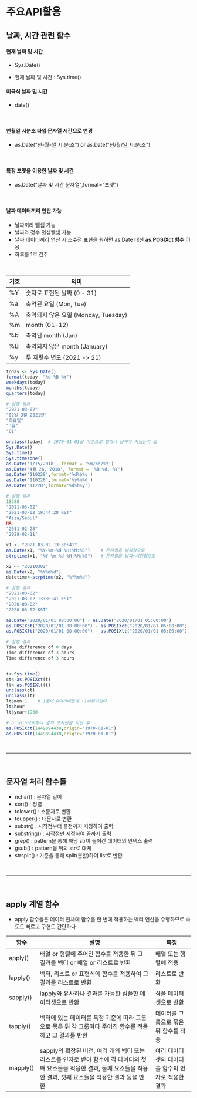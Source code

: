 # 주요API활용

## 날짜, 시간 관련 함수

#### 현재 날짜 및 시간

* Sys.Date()

* 현재 날짜 및 시간 : Sys.time()

#### 미국식 날짜 및 시간 

* date()

<br>

#### 연월일 시분초 타입 문자열 시간으로 변경

* as.Date("년-월-일 시:분:초") or as.Date("년/월/일 시:분:초")

<br>

#### 특정 포맷을 이용한 날짜 및 시간

* as.Date("날짜 및 시간 문자열",format="포맷")

<br>

#### 날짜 데이터끼리 연산 가능

* 날짜끼리 뺄셈 가능
* 날짜와 정수 덧셈뺄셈 가능
* 날짜 데이터끼리 연산 시 소수점 표현을 원하면 as.Date 대신 **as.POSIXct 함수** 이용
* 하루를 1로 간주

<br>

| 기호 | 의미                                 |
| ---- | ------------------------------------ |
| %Y   | 숫자로 표현된 날짜 (0 - 31)          |
| %a   | 축약된 요일 (Mon, Tue)               |
| %A   | 축약되지 않은 요일 (Monday, Tuesday) |
| %m   | month (01-12)                        |
| %b   | 축약된 month (Jan)                   |
| %B   | 축약되지 않은 month (January)        |
| %y   | 두 자릿수 년도 (2021 -> 21)          |

```R
today <- Sys.Date()
format(today, "%d %B %Y")
weekdays(today)
months(today)
quarters(today)

# 실행 결과
"2021-03-02"
"02일 3월 2021년"
"화요일"
"3월"
"Q1"

unclass(today)	# 1970-01-01을 기준으로 얼마나 날짜가 지났는지 값
Sys.Date()
Sys.time()
Sys.timezone()
as.Date('1/15/2018', format = '%m/%d/%Y')
as.Date('4월 26, 2018', format = '%B %d, %Y')
as.Date('110228',format='%d%b%y')
as.Date('110228',format='%y%m%d')
as.Date('11228',format='%d%b%y')

# 실행 결과
18688
"2021-03-02"
"2021-03-02 19:44:28 KST"
"Asia/Seoul"
NA
"2011-02-28"
"2028-02-11"
```

```R
x1 <- "2021-03-02 13:30:41"
as.Date(x1, "%Y-%m-%d %H:%M:%S") 	# 문자열을 날짜형으로
strptime(x1, "%Y-%m-%d %H:%M:%S")	# 문자열을 날짜+시간형으로

x2 <- "20210302"
as.Date(x2, "%Y%m%d")
datetime<-strptime(x2, "%Y%m%d")

# 실행 결과
"2021-03-02"
"2021-03-02 13:30:41 KST"
"2020-03-02"
"2020-03-02 KST"

as.Date("2020/01/01 08:00:00") - as.Date("2020/01/01 05:00:00")
as.POSIXct("2020/01/01 08:00:00") - as.POSIXct("2020/01/01 05:00:00")
as.POSIXlt("2020/01/01 08:00:00") - as.POSIXlt("2020/01/01 05:00:00")

# 실행 결과
Time difference of 0 days
Time difference of 3 hours
Time difference of 3 hours


t<-Sys.time()
ct<-as.POSIXct(t)
lt<-as.POSIXlt(t)
unclass(ct) 
unclass(lt)
lt$mon+1    # 1월이 0이기때문에 +1해줘야한다
lt$hour
lt$year+1900

# origin으로부터 앞의 숫자만큼 지난 후
as.POSIXct(1449894438,origin="1970-01-01") 
as.POSIXlt(1449894438,origin="1970-01-01")
```

<br>

---

<br>

## 문자열 처리 함수들

* nchar() : 문자열 길이
* sort() : 정렬
* tolower() : 소문자로 변환
* toupper() : 대문자로 변환
* substr() : 시작점부터 끝점까지 지정하여 출력
* substring() : 시작점만 지정하여 끝까지 출력
* grep() : pattern을 통해 해당 str이 들어간 데이터의 인덱스 출력
* gsub() : pattern을 뒤의 str로 대체
* strsplit() : 기준을 통해 split(분할)하여 list로 반환

<br>

---

<br>

## apply 계열 함수

* apply 함수들은 데이터 전체에 함수를 한 번에 적용하는 벡터 연산을 수행하므로 속도도 빠르고 구현도 간단하다

| 함수     | 설명                                                         | 특징                                               |
| -------- | ------------------------------------------------------------ | -------------------------------------------------- |
| apply()  | 배열 or 행렬에 주어진 함수를 적용한 뒤 그 결과를 벡터 or 배열 or 리스트로 반환 | 배열 또는 행렬에 적용                              |
| lapply() | 벡터, 리스트 or 표현식에 함수를 적용하여 그 결과를 리스트로 반환 | 리스트로 반환                                      |
| sapply() | lapply와 유사하나 결과를 가능한 심플한 데이터셋으로 반환     | 심플 데이터셋으로 반환                             |
| tapply() | 벡터에 있는 데이터를 특정 기준에 따라 그룹으로 묶은 뒤 각 그룹마다 주어진 함수를 적용하고 그 결과를 반환 | 데이터를 그룹으로 묶은 뒤 함수를 적용              |
| mapply() | sapply의 확장된 버전, 여러 개의 벡터 또는 리스트를 인자로 받아 함수에 각 데이터의 첫째 요소들을 적용한 결과, 둘째 요소들을 적용한 결과, 셋째 요소들을 적용한 결과 등을 반환 | 여러 데이터셋의 데이터를 함수의 인자로 적용한 결과 |

